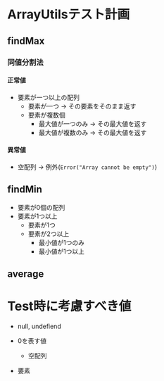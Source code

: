 # ArrayUtilsテスト計画

## findMax
### 同値分割法

#### 正常値
- 要素が一つ以上の配列
    - 要素が一つ -> その要素をそのまま返す
    - 要素が複数個
        - 最大値が一つのみ -> その最大値を返す
        - 最大値が複数のみ -> その最大値を返す

#### 異常値
- 空配列 -> 例外(`Error("Array cannot be empty")`)

## findMin
- 要素が0個の配列
- 要素が1つ以上
    - 要素が1つ
    - 要素が2つ以上
        - 最小値が1つのみ
        - 最小値が1つ以上


## average

# Test時に考慮すべき値
- null, undefiend
- 0を表す値
    - 空配列

- 要素